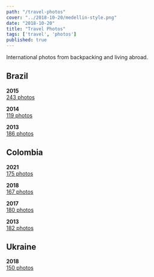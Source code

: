 ```yaml
---
path: "/travel-photos"
cover: "../2018-10-20/medellin-style.png"
date: "2018-10-20"
title: "Travel Photos"
tags: ['travel', 'photos']
published: true
---
```

International photos from backpacking and living abroad.                         

## Brazil
**2015**  
[243 photos](https://goo.gl/photos/SH6FDxbaewsrX3vx9)

**2014**  
[119 photos](https://photos.app.goo.gl/HJDf8Ji0PPxmFv7b2)

**2013**  
[186 photos](https://photos.app.goo.gl/3fUKMlJePlqxerMC2)

## Colombia
**2021**  
[175 photos](https://photos.app.goo.gl/911zej9CYQHUzjAp6)

**2018**  
[167 photos](https://photos.app.goo.gl/jTGiJoBwK9ozvNeG8)

**2017**  
[180 photos](https://goo.gl/photos/Em4Ckax1yrDwhg227)

**2013**  
[182 photos](https://goo.gl/photos/xERchoThEivWdXwE7)

## Ukraine  
**2018**  
[150 photos](https://photos.app.goo.gl/YjM9cfqKQ9Rx78j4A)